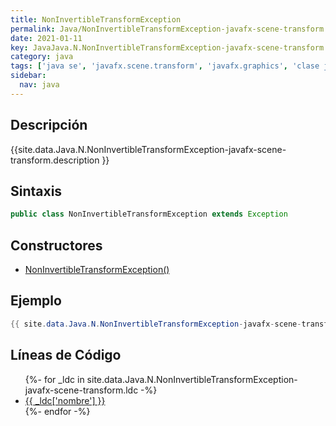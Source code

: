 ```yaml
---
title: NonInvertibleTransformException
permalink: Java/NonInvertibleTransformException-javafx-scene-transform
date: 2021-01-11
key: JavaJava.N.NonInvertibleTransformException-javafx-scene-transform
category: java
tags: ['java se', 'javafx.scene.transform', 'javafx.graphics', 'clase java', 'JavaFX 8.0']
sidebar: 
  nav: java
---
```


## Descripción
{{site.data.Java.N.NonInvertibleTransformException-javafx-scene-transform.description }}

## Sintaxis
~~~java
public class NonInvertibleTransformException extends Exception
~~~

## Constructores
* [NonInvertibleTransformException()](/Java/NonInvertibleTransformException-javafx-scene-transform/NonInvertibleTransformException/)

## Ejemplo
~~~java
{{ site.data.Java.N.NonInvertibleTransformException-javafx-scene-transform.code}}
~~~

## Líneas de Código
<ul>
{%- for _ldc in site.data.Java.N.NonInvertibleTransformException-javafx-scene-transform.ldc -%}
   <li>
       <a href="{{_ldc['url'] }}">{{ _ldc['nombre'] }}</a>
   </li>
{%- endfor -%}
</ul>
